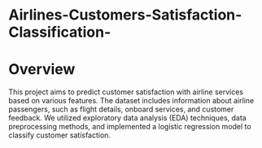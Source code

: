 # Airlines-Customers-Satisfaction-Classification-
# Overview
This project aims to predict customer satisfaction with airline services based on various features. The dataset includes information about airline passengers, such as flight details, onboard services, and customer feedback. We utilized exploratory data analysis (EDA) techniques, data preprocessing methods, and implemented a logistic regression model to classify customer satisfaction.
